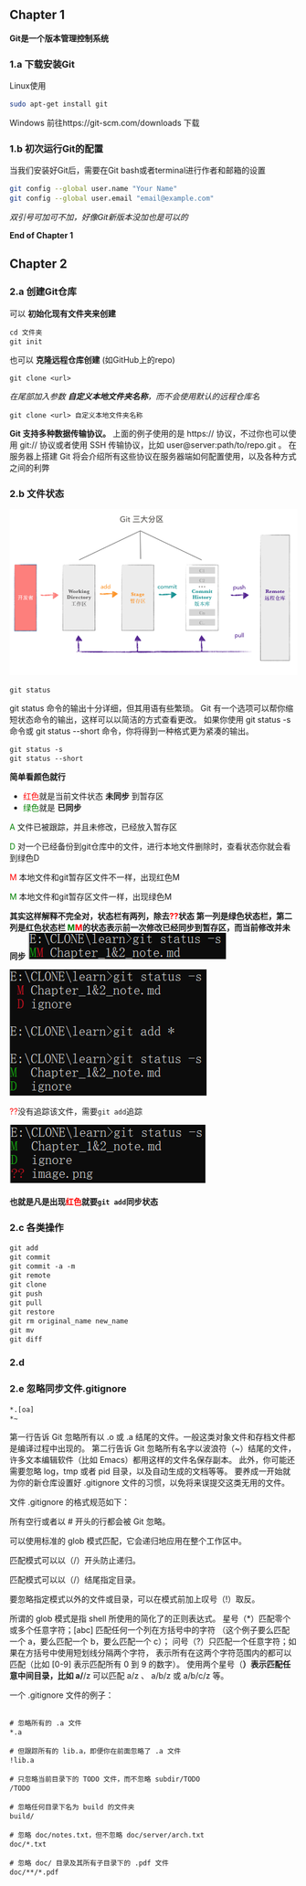 ## Chapter 1
__Git是一个版本管理控制系统__
### 1.a 下载安装Git
Linux使用 
```bash 
sudo apt-get install git
```
Windows
前往https://git-scm.com/downloads 下载


### 1.b 初次运行Git的配置
当我们安装好Git后，需要在Git bash或者terminal进行作者和邮箱的设置
```bash
git config --global user.name "Your Name"
git config --global user.email "email@example.com"
```
_双引号可加可不加，好像Git新版本没加也是可以的_

__End of Chapter 1__

## Chapter 2

### 2.a 创建Git仓库
可以 __初始化现有文件夹来创建__
```shell
cd 文件夹 
git init
```
也可以 __克隆远程仓库创建__ (如GitHub上的repo) 
```shell
git clone <url>
```
_在尾部加入参数 __自定义本地文件夹名称__，而不会使用默认的远程仓库名_
```
git clone <url> 自定义本地文件夹名称
```


__Git 支持多种数据传输协议。__ 上面的例子使用的是 https:// 协议，不过你也可以使用 git:// 协议或者使用 SSH 传输协议，比如 user@server:path/to/repo.git 。 在服务器上搭建 Git 将会介绍所有这些协议在服务器端如何配置使用，以及各种方式之间的利弊

### 2.b 文件状态
![Alt text](process.png)
```
git status
```
git status 命令的输出十分详细，但其用语有些繁琐。 Git 有一个选项可以帮你缩短状态命令的输出，这样可以以简洁的方式查看更改。 如果你使用 git status -s 命令或 git status --short 命令，你将得到一种格式更为紧凑的输出。
```
git status -s
git status --short
```
__简单看颜色就行__
- <font color=Red>红色</font>就是当前文件状态 __未同步__ 到暂存区
- <font color=Green>绿色</font>就是 __已同步__

<font color=Green>A</font> 文件已被跟踪，并且未修改，已经放入暂存区

<font color=Green>D</font> 对一个已经备份到git仓库中的文件，进行本地文件删除时，查看状态你就会看到绿色D

<font color=Red>M</font> 本地文件和git暂存区文件不一样，出现红色M

<font color=Green>M</font> 本地文件和git暂存区文件一样，出现绿色M

__其实这样解释不完全对，状态栏有两列，除去<font color=Red>??</font>状态
第一列是绿色状态栏，第二列是红色状态栏
<font color=Green>M</font><font color=Red>M</font>的状态表示前一次修改已经同步到暂存区，而当前修改并未同步__
![Alt text](image-2.png)

![Alt text](image.png)

<font color=Red>??</font>没有追踪该文件，需要```git add```追踪

![Alt text](image-1.png)

#### 也就是凡是出现<font color=Red>红色</font>就要```git add```同步状态

### 2.c 各类操作
```
git add
git commit 
git commit -a -m
git remote
git clone
git push
git pull
git restore
git rm original_name new_name
git mv
git diff
```

### 2.d

### 2.e 忽略同步文件.gitignore
```
*.[oa]
*~
```
第一行告诉 Git 忽略所有以 .o 或 .a 结尾的文件。一般这类对象文件和存档文件都是编译过程中出现的。 第二行告诉 Git 忽略所有名字以波浪符（~）结尾的文件，许多文本编辑软件（比如 Emacs）都用这样的文件名保存副本。 此外，你可能还需要忽略 log，tmp 或者 pid 目录，以及自动生成的文档等等。 要养成一开始就为你的新仓库设置好 .gitignore 文件的习惯，以免将来误提交这类无用的文件。

文件 .gitignore 的格式规范如下：

所有空行或者以 # 开头的行都会被 Git 忽略。

可以使用标准的 glob 模式匹配，它会递归地应用在整个工作区中。

匹配模式可以以（/）开头防止递归。

匹配模式可以以（/）结尾指定目录。

要忽略指定模式以外的文件或目录，可以在模式前加上叹号（!）取反。

所谓的 glob 模式是指 shell 所使用的简化了的正则表达式。 星号（*）匹配零个或多个任意字符；[abc] 匹配任何一个列在方括号中的字符 （这个例子要么匹配一个 a，要么匹配一个 b，要么匹配一个 c）； 问号（?）只匹配一个任意字符；如果在方括号中使用短划线分隔两个字符， 表示所有在这两个字符范围内的都可以匹配（比如 [0-9] 表示匹配所有 0 到 9 的数字）。 使用两个星号（**）表示匹配任意中间目录，比如 a/**/z 可以匹配 a/z 、 a/b/z 或 a/b/c/z 等。

一个 .gitignore 文件的例子：
```shell

# 忽略所有的 .a 文件
*.a

# 但跟踪所有的 lib.a，即便你在前面忽略了 .a 文件
!lib.a

# 只忽略当前目录下的 TODO 文件，而不忽略 subdir/TODO
/TODO

# 忽略任何目录下名为 build 的文件夹
build/

# 忽略 doc/notes.txt，但不忽略 doc/server/arch.txt
doc/*.txt

# 忽略 doc/ 目录及其所有子目录下的 .pdf 文件
doc/**/*.pdf
  
```